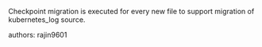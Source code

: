 Checkpoint migration is executed for every new file to support migration of kubernetes_log source.

authors: rajin9601

